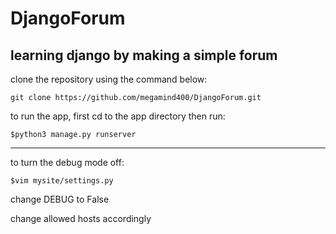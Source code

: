 # DjangoForum
learning django by making a simple forum
---

clone the repository using the command below:

`git clone https://github.com/megamind400/DjangoForum.git`

to run the app, first cd to the app directory then run:

`$python3 manage.py runserver`

---
to turn the debug mode off:

`$vim mysite/settings.py`
 
change DEBUG to False
 

change allowed hosts accordingly
